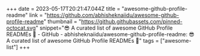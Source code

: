 +++
date = 2023-05-17T20:21:47.044Z
title = "awesome-github-profile-readme"
link = "https://github.com/abhisheknaiidu/awesome-github-profile-readme"
thumbnail = "https://github.githubassets.com/pinned-octocat.svg"
snippet="😎 A curated list of awesome GitHub Profile READMEs 📝 - GitHub - abhisheknaiidu/awesome-github-profile-readme: 😎 A curated list of awesome GitHub Profile READMEs 📝"
tags = ["awesome-list"]
+++
